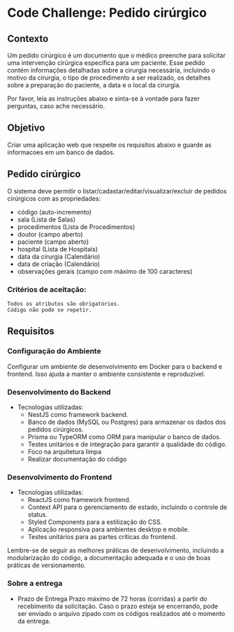 # Code Challenge: Pedido cirúrgico 

## Contexto

Um pedido cirúrgico é um documento que o médico preenche para solicitar uma intervenção cirúrgica específica para um paciente. Esse pedido contém informações detalhadas sobre a cirurgia necessária, incluindo o motivo da cirurgia, o tipo de procedimento a ser realizado, os detalhes sobre a preparação do paciente, a data e o local da cirurgia.

Por favor, leia as instruções abaixo e sinta-se à vontade para fazer perguntas, caso ache necessário.

## Objetivo

Criar uma aplicação web que respeite os requisitos abaixo e guarde as informacoes em um banco de dados.

## Pedido cirúrgico

  O sistema deve permitir o listar/cadastar/editar/visualizar/excluir de pedidos cirúrgicos com as propriedades:
  
  - código (auto-incremento)
  - sala (Lista de Salas)
  - procedimentos (Lista de Procedimentos)
  - doutor (campo aberto)
  - paciente (campo aberto)
  - hospital (Lista de Hospitais)
  - data da cirurgia (Calendário)
  - data de criação (Calendário)
  - observações gerais (campo com máximo de 100 caracteres)
  
  ### Critérios de aceitação:
    Todos os atributos são obrigatórios.
    Código não pode se repetir.

## Requisitos

### Configuração do Ambiente 
   Configurar um ambiente de desenvolvimento em Docker para o backend e frontend. Isso ajuda a manter o ambiente consistente e reproduzível.
  
### Desenvolvimento do Backend
  * Tecnologias utilizadas:
     * NestJS como framework backend.
     * Banco de dados (MySQL ou Postgres) para armazenar os dados dos pedidos cirúrgicos.
     * Prisma ou TypeORM como ORM para manipular o banco de dados.
     * Testes unitários e de integração para garantir a qualidade do código.
     * Foco na arquitetura limpa
     * Realizar documentação do código


### Desenvolvimento do Frontend
  * Tecnologias utilizadas:
    * ReactJS como framework frontend.
    * Context API para o gerenciamento de estado, incluindo o controle de status.
    * Styled Components para a estilização do CSS.
    * Aplicação responsiva para ambientes desktop e mobile.
    * Testes unitários para as partes críticas do frontend.


Lembre-se de seguir as melhores práticas de desenvolvimento, incluindo a modularização do código, a documentação adequada e o uso de boas práticas de versionamento.

###  Sobre a entrega
  * Prazo de Entrega
    Prazo máximo de 72 horas (corridas)  a partir do recebimento da solicitação. Caso o prazo esteja se encerrando, pode ser enviado o arquivo zipado com os códigos 
    realizados até o momento da entrega.


